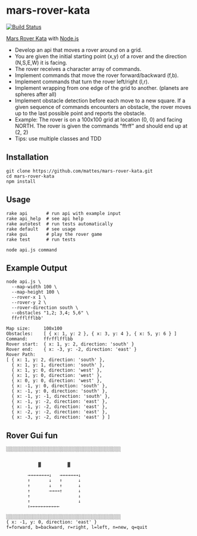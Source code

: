 mars-rover-kata
===============

[![Build Status](https://travis-ci.org/mattes/mars-rover-kata.png?branch=master)](https://travis-ci.org/mattes/mars-rover-kata)

[Mars Rover Kata](http://craftsmanship.sv.cmu.edu/katas/mars-rover-kata) with [Node.js](http://nodejs.org)  

 * Develop an api that moves a rover around on a grid.
 * You are given the initial starting point (x,y) of a rover and the direction (N,S,E,W) it is facing.
 * The rover receives a character array of commands.
 * Implement commands that move the rover forward/backward (f,b).
 * Implement commands that turn the rover left/right (l,r).
 * Implement wrapping from one edge of the grid to another. (planets are spheres after all)
 * Implement obstacle detection before each move to a new square. If a given sequence of commands encounters an obstacle, the rover moves up to the last possible point and reports the obstacle.
 * Example: The rover is on a 100x100 grid at location (0, 0) and facing NORTH. The rover is given the commands "ffrff" and should end up at (2, 2)
 * Tips: use multiple classes and TDD


## Installation
    git clone https://github.com/mattes/mars-rover-kata.git
    cd mars-rover-kata
    npm install
    
## Usage
```
rake api       # run api with example input
rake api_help  # see api help
rake autotest  # run tests automatically
rake default   # see usage
rake gui       # play the rover game
rake test      # run tests

node api.js command
```

## Example Output
```
node api.js \
  --map-width 100 \
  --map-height 100 \
  --rover-x 1 \
  --rover-y 2 \
  --rover-direction south \
  --obstacles "1,2; 3,4; 5,6" \
  ffrfflfflbb'

Map size:     100x100
Obstacles:    [ { x: 1, y: 2 }, { x: 3, y: 4 }, { x: 5, y: 6 } ]
Command:      ffrfflfflbb
Rover start:  { x: 1, y: 2, direction: 'south' }
Rover end:    { x: -3, y: -2, direction: 'east' }
Rover Path:
[ { x: 1, y: 2, direction: 'south' },
  { x: 1, y: 1, direction: 'south' },
  { x: 1, y: 0, direction: 'west' },
  { x: 1, y: 0, direction: 'west' },
  { x: 0, y: 0, direction: 'west' },
  { x: -1, y: 0, direction: 'south' },
  { x: -1, y: 0, direction: 'south' },
  { x: -1, y: -1, direction: 'south' },
  { x: -1, y: -2, direction: 'east' },
  { x: -1, y: -2, direction: 'east' },
  { x: -2, y: -2, direction: 'east' },
  { x: -3, y: -2, direction: 'east' } ]
``` 


## Rover Gui fun
```
░░░░░░░░░░░░░░░░░░░░░░░░░░░░░░░░░░░░░░░░░░░
        
        
            ▓          ▓ 
            
        →→→→→→→→↓   →→→→→→→↓                        
        ↑       ↓   ↑      ↓                
        ↑       ↓   ↑      ↓             
        ↑       →→→→↑      ↓                     
        ↑                  ↓                        
        ↑                  ↓             
        ↑←←←←←←←←←←←
                                                      
░░░░░░░░░░░░░░░░░░░░░░░░░░░░░░░░░░░░░░░░░░░
{ x: -1, y: 0, direction: 'east' }
f=forward, b=backward, r=right, l=left, n=new, q=quit
```
